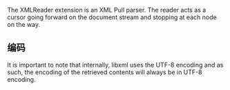 The XMLReader extension is an XML Pull parser. The reader acts as a
cursor going forward on the document stream and stopping at each node on
the way.

编码
----

It is important to note that internally, libxml uses the UTF-8 encoding
and as such, the encoding of the retrieved contents will always be in
UTF-8 encoding.
